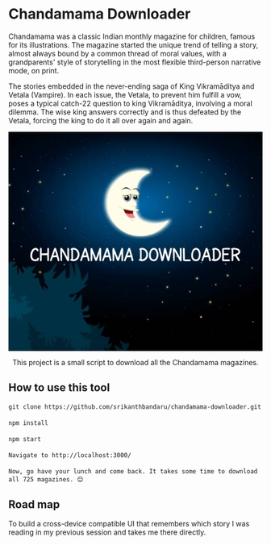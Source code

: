 # Chandamama Downloader
Chandamama was a classic Indian monthly magazine for children, famous for its illustrations. The magazine started the unique trend of telling a story, almost always bound by a common thread of moral values, with a grandparents' style of storytelling in the most flexible third-person narrative mode, on print.

The stories embedded in the never-ending saga of King Vikramāditya and Vetala (Vampire). In each issue, the Vetala, to prevent him fulfill a vow, poses a typical catch-22 question to king Vikramāditya, involving a moral dilemma. The wise king answers correctly and is thus defeated by the Vetala, forcing the king to do it all over again and again.

<p align="center">
  <img align="center" src="https://raw.githubusercontent.com/srikanthbandaru/chandamama-downloader/master/logo.jpg" alt="logo">
</p>

<p align="center">This project is a small script to download all the Chandamama magazines.</p>
</div>

## How to use this tool
```
git clone https://github.com/srikanthbandaru/chandamama-downloader.git

npm install

npm start

Navigate to http://localhost:3000/ 

Now, go have your lunch and come back. It takes some time to download all 725 magazines. 😊
```

## Road map
To build a cross-device compatible UI that remembers which story I was reading in my previous session and takes me there directly. 
